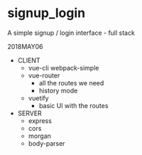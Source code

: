 # signup_login
A simple signup / login interface - full stack

2018MAY06
- CLIENT
    - vue-cli webpack-simple
    - vue-router
        - all the routes we need
        - history mode
    - vuetify
        - basic UI with the routes
- SERVER
    - express
    - cors
    - morgan
    - body-parser
